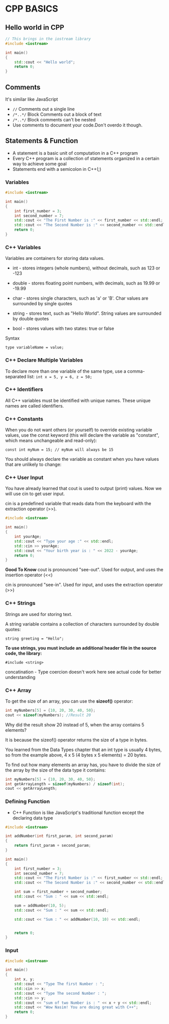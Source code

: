 # CPP BASICS

## Hello world in CPP

```c++
// This brings in the iostream library
#include <iostream>

int main()
{
    std::cout << "Hello world";
    return 0;
}

```

## Comments

It's similar like JavaScript

- `//` Comments out a single line
- `/*..*/` Block Comments out a block of text
- `/*..*/` Block comments can't be nested
- Use comments to document your code.Don't overdo it though.

## Statements & Function

- A statement is a basic unit of computation in a C++ program
- Every C++ program is a collection of statements organized in a certain way to achieve some goal
- Statements end with a semicolon in C++(;)

### Variables

```C++
#include <iostream>

int main()
{
    int first_number = 3;
    int second_number = 7;
    std::cout << "The First Number is :" << first_number << std::endl;
    std::cout << "The Second Number is :" << second_number << std::endl;
    return 0;
}

```

### C++ Variables

Variables are containers for storing data values.

- int - stores integers (whole numbers), without decimals, such as 123 or -123

- double - stores floating point numbers, with decimals, such as 19.99 or -19.99

- char - stores single characters, such as 'a' or 'B'. Char values are surrounded by single quotes

- string - stores text, such as "Hello World". String values are surrounded by double quotes

- bool - stores values with two states: true or false

Syntax

`type variableName = value;`

### C++ Declare Multiple Variables

To declare more than one variable of the same type, use a comma-separated list:
`int x = 5, y = 6, z = 50;`

### C++ Identifiers

All C++ variables must be identified with unique names. These unique names are called identifiers.

### C++ Constants

When you do not want others (or yourself) to override existing variable values, use the const
keyword (this will declare the variable as "constant", which means unchangeable and read-only):

`const int myNum = 15; // myNum will always be 15`

You should always declare the variable as constant when you have values that are unlikely to change:

### C++ User Input

You have already learned that cout is used to output (print) values. Now we will use cin to get user input.

cin is a predefined variable that reads data from the keyboard with the extraction operator (>>).

```C++
#include <iostream>

int main()
{
    int yourAge;
    std::cout << "Type your age :" << std::endl;
    std::cin >> yourAge;
    std::cout << "Your birth year is : " << 2022 - yourAge;
    return 0;
}

```

**Good To Know**
cout is pronounced "see-out". Used for output, and uses the insertion operator (<<)

cin is pronounced "see-in". Used for input, and uses the extraction operator (>>)

### C++ Strings

Strings are used for storing text.

A string variable contains a collection of characters surrounded by double quotes:

`string greeting = "Hello";`

**To use strings, you must include an additional header file in the source code, the <string> library:**

`#include <string>`

concatination - Type coercion doesn't work here
see actual code for better understanding

### C++ Array

To get the size of an array, you can use the **sizeof()** operator:

```C++
int myNumbers[5] = {10, 20, 30, 40, 50};
cout << sizeof(myNumbers); //Result 20
```

Why did the result show 20 instead of 5, when the array contains 5 elements?

It is because the sizeof() operator returns the size of a type in bytes.

You learned from the Data Types chapter that an int type is usually 4 bytes, so from the example above, 4 x 5 (4 bytes x 5 elements) = 20 bytes.

To find out how many elements an array has, you have to divide the size of the array by the size of the data type it contains:

```C++
int myNumbers[5] = {10, 20, 30, 40, 50};
int getArrayLength = sizeof(myNumbers) / sizeof(int);
cout << getArrayLength;
```

### Defining Function

- C++ Function is like JavaScript's traditional function except the declaring data type

```C++
#include <iostream>

int addNumber(int first_param, int second_param)
{
    return first_param + second_param;
}

int main()
{
    int first_number = 3;
    int second_number = 7;
    std::cout << "The First Number is :" << first_number << std::endl;
    std::cout << "The Second Number is :" << second_number << std::endl;

    int sum = first_number + second_number;
    std::cout << "Sum : " << sum << std::endl;

    sum = addNumber(10, 5);
    std::cout << "Sum : " << sum << std::endl;

    std::cout << "Sum : " << addNumber(10, 10) << std::endl;


    return 0;
}

```

### Input

```c++
#include <iostream>

int main()
{
    int x, y;
    std::cout << "Type The first Number : ";
    std::cin >> x;
    std::cout << "Type The second Number : ";
    std::cin >> y;
    std::cout << "sum of two Number is : " << x + y << std::endl;
    std::cout << "Wow Nasim! You are doing great with C++";
    return 0;
}
```
